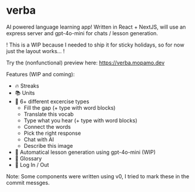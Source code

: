 # verba

AI powered language learning app!
Written in React + NextJS, will use an express server and gpt-4o-mini for chats / lesson generation.

! This is a WIP because I needed to ship it for sticky holidays, so for now just the layout works... !

Try the (nonfunctional) preview here: https://verba.mopamo.dev

Features (WIP and coming):

- 🔥 Streaks
- 📚 Units
- 📑 6+ different excercise types
  - Fill the gap (+ type with word blocks)
  - Translate this vocab
  - Type what you hear (+ type with word blocks)
  - Connect the words
  - Pick the right response
  - Chat with AI
  - Describe this image
- 🧠 Automatical lesson generation using gpt-4o-mini (WIP)
- 📖 Glossary
- 🔐 Log In / Out

Note: Some components were written using v0, I tried to mark these in the commit messges.
